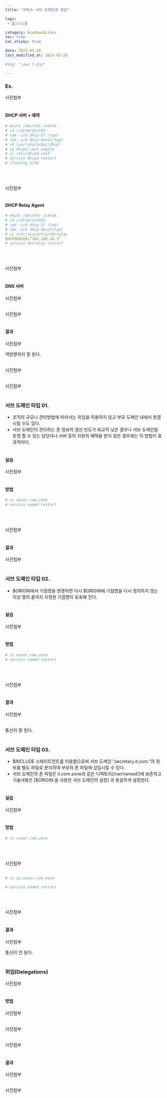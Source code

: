 ```yaml
---
title: "리눅스 서브 도메인과 위임"

tags:
 - [Cisco]

category: Windows&Linux
toc: true
toc_sticky: true

date: 2023-03-20
last_modified_at: 2023-03-20

#img: ":aws 1.png"

---
```


<!-- outline-start -->


### Ex.<br/>

사진첨부
<br/><br/>

#### DHCP 서버 + 예약<br/>

```yaml
# mount /dev/hdc /cdrom
# cd /cdrom/CentOS
# rpm -ivh dhcp-3? (tap)
# rpm -ivh dhcp-devel(tap)
# cd /usr/share/doc/dhcp*
# cp dhcpd.conf.sample
# vi /etc/dhcpd.conf
# service dhcpd restart
# ifconfig eth0
```

<br/><br/>

사진첨부
<br/><br/>

#### DHCP Relay Agent<br/>

```yaml
# mount /dev/hdc /cdrom
# cd /cdrom/CentOS
# rpm -ivh dhcp-3? (tap)
# rpm -ivh dhcp-devel(tap)
# vi /etc/sysconfig/dhcrelay
DHCPSERVER=”192.168.10.1”
# service dhcrelay restart
```

<br/><br/>

사진첨부
<br/><br/>

#### DNS 서버<br/>

사진첨부
<br/><br/>

사진첨부
<br/><br/>

#### 결과<br/>

사진첨부
<br/>

역방향까지 잘 된다.<br/><br/>

사진첨부
<br/><br/>

사진첨부
<br/><br/>


### 서브 도메인 타입 01.<br/>

- 조직의 규모나 관리방법에 따라서는 위임을 이용하지 않고 부모 도메인 내에서 완결시킬 수도 있다.<br/>
- 서브 도메인이 관리하는 존 정보의 갱신 빈도가 비교적 낮은 경우나 서브 도메인을 운영 할 수 있는 담당자나 서버 등의 자원의 혜택을 받지 않은 경우에는 이 방법이 효과적이다.<br/><br/>


#### 실습<br/>

사진첨부
<br/><br/>

#### 방법<br/>

```yaml
# vi naver.com.zone
# service named restart
```

<br/><br/>

사진첨부
<br/><br/>

#### 결과<br/>

사진첨부
<br/><br/>


### 서브 도메인 타입 02.<br/>

- $ORIGIN에서 기점명을 변경하면 다시 $ORIGIN에 기점명을 다시 정의하지 않는 이상 행의 끝까지 지정한 기점명이 유효해 진다.<br/><br/>

#### 실습<br/>

사진첨부
<br/><br/>

#### 방법<br/>

```yaml
# vi naver.com.zone
# service named restart
```

<br/><br/>

사진첨부
<br/><br/>

#### 결과<br/>

사진첨부
<br/><br/>

통신이 잘 된다.<br/><br/>

### 서브 도메인 타입 03.<br/>

- $INCLUDE 스테이트먼트를 이용함으로써 서브 도메인 "secretary.it.com."의 정보를 별도 파일로 분리하여 부모의 존 파일에 삽입시킬 수 있다.<br/>
- 서브 도메인의 존 파일은 it.com.zone과 같은 디렉토리(/var/named/)에 보존하고 기술내용은 [$ORIGIN 을 사용한 서브 도메인의 설정] 과 동일하게 설정한다.<br/><br/>

#### 실습<br/>

사진첨부
<br/><br/>

#### 방법<br/>

```yaml
# vi naver.com.zone
```

<br/><br/>

사진첨부
<br/><br/>


```yaml
# vi yy.naver.com.zone

# service named restart
```

<br/><br/>

사진첨부
<br/><br/>

#### 결과<br/>

사진첨부
<br/>

통신이 안 된다.
<br/><br/>



### 위임(Delegations)<br/>

사진첨부
<br/><br/>

#### 방법<br/>

사진첨부
<br/><br/>

사진첨부
<br/><br/>

사진첨부
<br/><br/>

#### 결과<br/>

사진첨부
<br/><br/>

사진첨부
<br/><br/>








